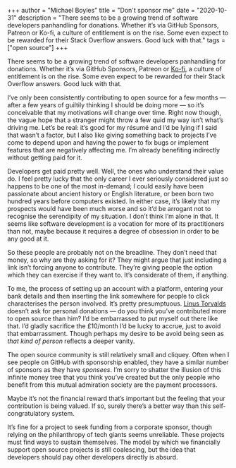 +++
author = "Michael Boyles"
title = "Don't sponsor me"
date = "2020-10-31"
description = "There seems to be a growing trend of software developers panhandling for donations. Whether it’s via GitHub Sponsors, Patreon or Ko-fi, a culture of entitlement is on the rise. Some even expect to be rewarded for their Stack Overflow answers. Good luck with that."
tags = ["open source"]
+++

There seems to be a growing trend of software developers panhandling for donations. Whether it’s via GitHub Sponsors, Patreon or [Ko-fi](https://ko-fi.com/), a culture of entitlement is on the rise. Some even expect to be rewarded for their Stack Overflow answers. Good luck with that.

<!--more-->

I’ve only been consistently contributing to open source for a few months &mdash; after a few years of guiltily thinking I should be doing more &mdash; so it’s conceivable that my motivations will change over time. Right now though, the vague hope that a stranger might throw a few quid my way isn’t what’s driving me. Let’s be real: it’s good for my résumé and I’d be lying if I said that wasn’t a factor, but I also like giving something back to projects I’ve come to depend upon and having the power to fix bugs or implement features that are negatively affecting me. I’m already benefiting indirectly without getting paid for it.

Developers get paid pretty well. Well, the ones who understand their value do. I feel pretty lucky that the only career I ever seriously considered just so happens to be one of the most in-demand; I could easily have been passionate about ancient history or English literature, or been born two hundred years before computers existed. In either case, it’s likely that my prospects would have been much worse and so it’d be arrogant not to recognise the serendipity of my situation. I don’t think I’m alone in that. It seems like software development is a vocation for more of its practitioners than not, maybe because it requires a degree of obsession in order to be any good at it.

So these people are probably not on the breadline. They don’t need that money, so why are they asking for it? They might argue that just including a link isn’t forcing anyone to contribute. They’re giving people the option which they can exercise if they want to. It’s considerate of them, if anything.

To me, the process of setting up an account with a platform, entering your bank details and then inserting the link somewhere for people to click characterises the person involved. It’s pretty presumptuous. [Linus Torvalds](https://github.com/torvalds) doesn’t ask for personal donations &mdash; do you think you’ve contributed more to open source than him? I’d be embarrassed to put myself out there like that. I’d gladly sacrifice the £10/month I’d be lucky to accrue, just to avoid that embarrassment. Though perhaps my desire to be avoid being seen as *that kind of person* reflects a deeper vanity.

The open source community is still relatively small and cliquey. Often when I see people on GitHub with sponsorship enabled, they have a similar number of sponsors as they have *sponsees*. I’m sorry to shatter the illusion of this infinite money tree that you think you’ve created but the only people who benefit from this mutual admiration society are the payment processors.

Maybe it’s not the financial reward that’s important but the feeling that your contribution is being valued. If so, surely there’s a better way than this self-congratulatory system.

It’s fine for a project to seek funding from a corporate sponsor, though relying on the philanthropy of tech giants seems unreliable. These projects must find ways to sustain themselves. The model by which we financially support open source projects is still coalescing, but the idea that developers should pay other developers directly is absurd.
